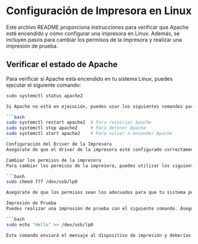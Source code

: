 # Configuración de Impresora en Linux

Este archivo README proporciona instrucciones para verificar que Apache esté encendido y cómo configurar una impresora en Linux. Además, se incluyen pasos para cambiar los permisos de la impresora y realizar una impresión de prueba.

## Verificar el estado de Apache

Para verificar si Apache está encendido en tu sistema Linux, puedes ejecutar el siguiente comando:

```bash
sudo systemctl status apache2

Si Apache no está en ejecución, puedes usar los siguientes comandos para reiniciar o detener y volver a encender Apache según sea necesario:

```bash
sudo systemctl restart apache2  # Para reiniciar Apache
sudo systemctl stop apache2     # Para detener Apache
sudo systemctl start apache2    # Para volver a encender Apache

Configuración del Driver de la Impresora
Asegúrate de que el driver de la impresora esté configurado correctamente en la carpeta DriversLinuxIT-POS. Si tu sistema operativo muestra la impresora como "Unknown" y la configuración de generación es "RAW", esto es lo que debes hacer.

Cambiar los permisos de la impresora
Para cambiar los permisos de la impresora, puedes utilizar los siguientes comandos. En este ejemplo, estamos cambiando los permisos para lp0, pero debes ajustarlos según tu impresora.

```bash
sudo chmod 777 /dev/usb/lp0

Asegúrate de que los permisos sean los adecuados para que tu sistema pueda comunicarse con la impresora.

Impresión de Prueba
Puedes realizar una impresión de prueba con el siguiente comando. Asegúrate de sustituir el mensaje "Hello" por el que desees imprimir.

```bash
sudo echo "Hello" >> /dev/usb/lp0

Este comando enviará el mensaje al dispositivo de impresión y deberías ver la impresión de la prueba físicamente en la impresora.
